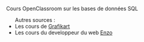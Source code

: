 Cours OpenClassroom sur les bases de données SQL<br>
<ul>Autres sources :
<li>Les cours de <a href='https://grafikart.fr/' target='_blank'>Grafikart</a></li>
<li>Les cours du developpeur du web <a href='https://www.ecole-du-web.net/' target='_blank'>Enzo</a></li>
</ul>
